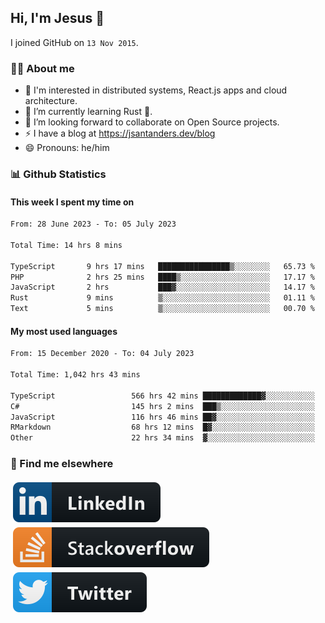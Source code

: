 ## Hi, I'm Jesus 👋

I joined GitHub on `13 Nov 2015`.

<!-- Talking about you -->

### 👨‍💻 About me

- 👦 I'm interested in distributed systems, React.js apps and cloud architecture.
- 🌱 I’m currently learning Rust 🦀.
- 👯 I’m looking forward to collaborate on Open Source projects.
- ⚡️ I have a blog at <https://jsantanders.dev/blog>
- 😄 Pronouns: he/him

### 📊 Github Statistics

#### This week I spent my time on

<!--START_SECTION:weekly-->

```txt
From: 28 June 2023 - To: 05 July 2023

Total Time: 14 hrs 8 mins

TypeScript       9 hrs 17 mins   ████████████████▒░░░░░░░░   65.73 %
PHP              2 hrs 25 mins   ████▒░░░░░░░░░░░░░░░░░░░░   17.17 %
JavaScript       2 hrs           ███▓░░░░░░░░░░░░░░░░░░░░░   14.17 %
Rust             9 mins          ▒░░░░░░░░░░░░░░░░░░░░░░░░   01.11 %
Text             5 mins          ▒░░░░░░░░░░░░░░░░░░░░░░░░   00.70 %
```

<!--END_SECTION:weekly-->

#### My most used languages

<!--START_SECTION:alltime-->

```txt
From: 15 December 2020 - To: 04 July 2023

Total Time: 1,042 hrs 43 mins

TypeScript                 566 hrs 42 mins █████████████▓░░░░░░░░░░░   54.35 %
C#                         145 hrs 2 mins  ███▒░░░░░░░░░░░░░░░░░░░░░   13.91 %
JavaScript                 116 hrs 46 mins ██▓░░░░░░░░░░░░░░░░░░░░░░   11.20 %
RMarkdown                  68 hrs 12 mins  █▓░░░░░░░░░░░░░░░░░░░░░░░   06.54 %
Other                      22 hrs 34 mins  ▓░░░░░░░░░░░░░░░░░░░░░░░░   02.17 %
```

<!--END_SECTION:alltime-->

### 📢 Find me elsewhere

<p>
  <a target="_blank" href="https://linkedin.com/in/jsantanders">
    <img src="https://github.com/jsantanders/jsantanders/blob/master/img/linkedin.svg" alt="LinkedIn" style="vertical-align:top; margin:4px">
  </a>
  
  <a target="_blank" href="https://stackoverflow.com/users/7318331/jesus-santander">
    <img src="https://github.com/jsantanders/jsantanders/blob/master/img/stackoverflow.svg" alt="StackOverflow" style="vertical-align:top; margin:4px">
  </a>
  
  <a target="_blank" href="http://twitter.com/jsantanders">
    <img src="https://github.com/jsantanders/jsantanders/blob/master/img/twitter.svg" alt="Twitter" style="vertical-align:top; margin:4px">
  </a>
</p>
